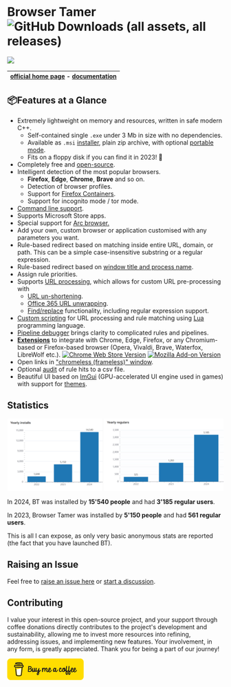 # Browser Tamer ![GitHub Downloads (all assets, all releases)](https://img.shields.io/github/downloads/aloneguid/bt/total)

[![](https://www.aloneguid.uk/projects/bt/one.png)](https://www.aloneguid.uk/projects/bt/)

| [official home page](https://www.aloneguid.uk/projects/bt/) - [documentation](https://aloneguid.github.io/bt/home.html) |
|:------------------------------------------------------------:|

## 📦Features at a Glance

- Extremely lightweight on memory and resources, written in safe modern C++.
  - Self-contained single `.exe` under 3 Mb in size with no dependencies.
  - Available as `.msi` [installer](https://aloneguid.github.io/bt/install-msi.html), plain zip archive, with optional [portable mode](https://aloneguid.github.io/bt/portable-mode.html).
  - Fits on a floppy disk if you can find it in 2023! 💾
- Completely free and [open-source](https://github.com/aloneguid/bt).
- Intelligent detection of the most popular browsers.
  - **Firefox**, **Edge**, **Chrome**, **Brave** and so on.
  - Detection of browser profiles.
  - Support for [Firefox Containers](https://aloneguid.github.io/bt/firefox-containers.html).
  - Support for incognito mode / tor mode.
- [Command line support](https://aloneguid.github.io/bt/commandline.html).
- Supports Microsoft Store apps.
- Special support for [Arc browser.](https://arc.net/)
- Add your own, custom browser or application customised with any parameters you want.
- Rule-based redirect based on matching inside entire URL, domain, or path. This can be a simple case-insensitive substring or a regular expression.
- Rule-based redirect based on [window title and process name](https://aloneguid.github.io/bt/rules.html#matching-locations).
- Assign rule priorities.
- Supports [URL processing](https://aloneguid.github.io/bt/url-proc.html), which allows for custom URL pre-processing with
  - [URL un-shortening](https://aloneguid.github.io/bt/url-proc.html#un-shortening).
  - [Office 365 URL unwrapping](https://aloneguid.github.io/bt/url-proc.html#office-365-link-unwrapping).
  - [Find/replace](http://localhost:63342/wrs/preview/url-proc.html#substitutions) functionality, including regular expression support.
- [Custom scripting](https://aloneguid.github.io/bt/scripting.html) for URL processing and rule matching using [Lua](https://www.lua.org/) programming language.
- [Pipeline debugger](https://aloneguid.github.io/bt/debugger.html) brings clarity to complicated rules and pipelines.
- **[Extensions](https://aloneguid.github.io/bt/browser-extensions.html)** to integrate with Chrome, Edge, Firefox, or any Chromium-based or Firefox-based browser (Opera, Vivaldi, Brave, Waterfox, LibreWolf etc.).
  [![Chrome Web Store Version](https://img.shields.io/chrome-web-store/v/oggcljknmiiomjekepdoindjcpnpglnd)](https://chrome.google.com/webstore/detail/browser-tamer/oggcljknmiiomjekepdoindjcpnpglnd)  [![Mozilla Add-on Version](https://img.shields.io/amo/v/browser-tamer)](https://addons.mozilla.org/eu/firefox/addon/browser-tamer/)
- Open links in ["chromeless (frameless)" window](https://aloneguid.github.io/bt/rules.html#frameless-windows).
- Optional [audit](https://aloneguid.github.io/bt/config-basic.html#audit) of rule hits to a csv file.
- Beautiful UI based on [ImGui](https://github.com/ocornut/imgui) (GPU-accelerated UI engine used in games) with support for [themes](https://www.aloneguid.uk/posts/2022/12/bt-theming/).

## Statistics

![stats](yearly_stats.png)

In 2024, BT was installed by **15'540 people** and had **3'185 regular users**.

In 2023, Browser Tamer was installed by **5'150 people** and had **561 regular users**.

This is all I can expose, as only very basic anonymous stats are reported (the fact that you have launched BT).

## Raising an Issue

Feel free to [raise an issue here](https://github.com/aloneguid/bt/issues/new) or [start a discussion](https://github.com/aloneguid/bt/discussions/new/choose).

## Contributing

I value your interest in this open-source project, and your support through coffee donations directly contributes to the project's development and sustainability, allowing me to invest more resources into refining, addressing issues, and implementing new features. Your involvement, in any form, is greatly appreciated. Thank you for being a part of our journey!

<a href="https://www.buymeacoffee.com/alonecoffee" target="_blank"><img height="50" src="bmc-button.svg" /></a>

